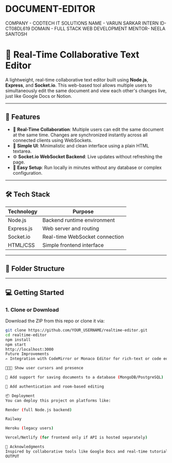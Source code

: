 # DOCUMENT-EDITOR
COMPANY - CODTECH IT SOLUTIONS
NAME - VARUN SARKAR
INTERN ID- CT08DL619
DOMAIN - FULL STACK WEB DEVELOPMENT
MENTOR- NEELA SANTOSH
# 📝 Real-Time Collaborative Text Editor

A lightweight, real-time collaborative text editor built using **Node.js**, **Express**, and **Socket.io**. This web-based tool allows multiple users to simultaneously edit the same document and view each other's changes live, just like Google Docs or Notion.

---

## 🚀 Features

- 🔁 **Real-Time Collaboration**: Multiple users can edit the same document at the same time. Changes are synchronized instantly across all connected clients using WebSockets.
- 🧠 **Simple UI**: Minimalistic and clean interface using a plain HTML textarea.
- ⚙️ **Socket.io WebSocket Backend**: Live updates without refreshing the page.
- 🔧 **Easy Setup**: Run locally in minutes without any database or complex configuration.

---

## 🛠️ Tech Stack

| Technology     | Purpose                       |
|----------------|-------------------------------|
| Node.js        | Backend runtime environment   |
| Express.js     | Web server and routing        |
| Socket.io      | Real-time WebSocket connection|
| HTML/CSS       | Simple frontend interface     |

---

## 📁 Folder Structure


---

## 💻 Getting Started

### 1. Clone or Download

Download the ZIP from this repo or clone it via:

```bash
git clone https://github.com/YOUR_USERNAME/realtime-editor.git
cd realtime-editor
npm install
npm start
http://localhost:3000
Future Improvements
✍️ Integration with CodeMirror or Monaco Editor for rich-text or code editing

🧑‍🤝‍🧑 Show user cursors and presence

💾 Add support for saving documents to a database (MongoDB/PostgreSQL)

🔐 Add authentication and room-based editing

📦 Deployment
You can deploy this project on platforms like:

Render (full Node.js backend)

Railway

Heroku (legacy users)

Vercel/Netlify (for frontend only if API is hosted separately)

🙏 Acknowledgments
Inspired by collaborative tools like Google Docs and real-time tutorials on Socket.io.
OUTPUT
